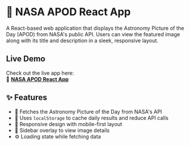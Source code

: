 # 🌌 NASA APOD React App

A React-based web application that displays the Astronomy Picture of the Day (APOD) from NASA's public API. Users can view the featured image along with its title and description in a sleek, responsive layout.

## Live Demo
Check out the live app here:  
🔗 **[NASA APOD React App](https://nasa-apod-react-2025.netlify.app/)**

## ✨ Features

- 📸 Fetches the Astronomy Picture of the Day from NASA's API
- 💾 Uses `localStorage` to cache daily results and reduce API calls
- 📱 Responsive design with mobile-first layout
- 📂 Sidebar overlay to view image details
- ⚙️ Loading state while fetching data